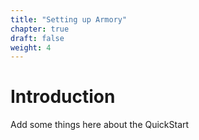 ```yaml
---
title: "Setting up Armory"
chapter: true
draft: false
weight: 4
---
```


# Introduction

Add some things here about the QuickStart